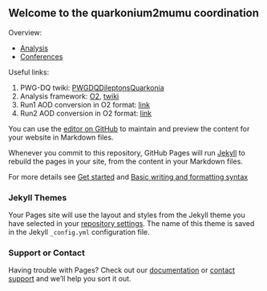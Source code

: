 ## Welcome to the quarkonium2mumu coordination

Overview:

- [Analysis](pages/Analysis.md)
- [Conferences](pages/Conferences.md)

Useful links:

1. PWG-DQ twiki: [PWGDQDileptonsQuarkonia](https://twiki.cern.ch/twiki/bin/viewauth/ALICE/PWGDQDileptonsQuarkonia)
2. Analysis framework: [O2](https://aliceo2group.github.io/analysis-framework/docs/), [twiki](https://twiki.cern.ch/twiki/bin/viewauth/ALICE/AliceO2DQFramework)
3. Run1 AOD conversion in O2 format: [link](https://docs.google.com/spreadsheets/d/1ZPNsleP-BvMEF8jiwfWp4FspDyWNWRcv_38HYna606A/edit#gid=0)
4. Run2 AOD conversion in O2 format: [link](https://docs.google.com/spreadsheets/d/1RFgOFZNcbLiMQd1_6V5XtW6ckfzjOVlarADQYxLeKWA/edit#gid=0)

You can use the [editor on GitHub](https://github.com/qq2mumucoord/qq2mumucoord.github.io/edit/main/README.md) to maintain and preview the content for your website in Markdown files.

Whenever you commit to this repository, GitHub Pages will run [Jekyll](https://jekyllrb.com/) to rebuild the pages in your site, from the content in your Markdown files.

For more details see [Get started](https://docs.github.com/en/pages/getting-started-with-github-pages/creating-a-github-pages-site) and [Basic writing and formatting syntax](https://docs.github.com/en/github/writing-on-github/getting-started-with-writing-and-formatting-on-github/basic-writing-and-formatting-syntax)

### Jekyll Themes

Your Pages site will use the layout and styles from the Jekyll theme you have selected in your [repository settings](https://github.com/qq2mumucoord/qq2mumucoord.github.io/settings/pages). The name of this theme is saved in the Jekyll `_config.yml` configuration file.

### Support or Contact

Having trouble with Pages? Check out our [documentation](https://docs.github.com/categories/github-pages-basics/) or [contact support](https://support.github.com/contact) and we’ll help you sort it out.

